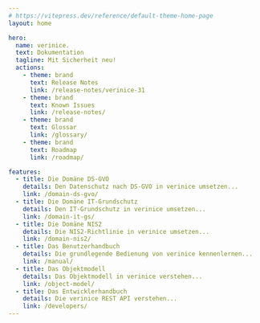 ```yaml
---
# https://vitepress.dev/reference/default-theme-home-page
layout: home

hero:
  name: verinice.
  text: Dokumentation
  tagline: Mit Sicherheit neu!
  actions:
    - theme: brand
      text: Release Notes
      link: /release-notes/verinice-31
    - theme: brand
      text: Known Issues
      link: /release-notes/
    - theme: brand
      text: Glossar
      link: /glossary/
    - theme: brand
      text: Roadmap
      link: /roadmap/

features:
  - title: Die Domäne DS-GVO
    details: Den Datenschutz nach DS-GVO in verinice umsetzen...
    link: /domain-ds-gvo/
  - title: Die Domäne IT-Grundschutz
    details: Den IT-Grundschutz in verinice umsetzen...
    link: /domain-it-gs/
  - title: Die Domäne NIS2
    details: Die NIS2-Richtlinie in verinice umsetzen...
    link: /domain-nis2/
  - title: Das Benutzerhandbuch 
    details: Die grundlegende Bedienung von verinice kennenlernen...
    link: /manual/
  - title: Das Objektmodell
    details: Das Objektmodell in verinice verstehen...
    link: /object-model/
  - title: Das Entwicklerhandbuch
    details: Die verinice REST API verstehen...
    link: /developers/
---
```

